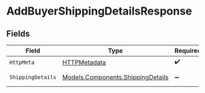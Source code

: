 # AddBuyerShippingDetailsResponse


## Fields

| Field                                                                           | Type                                                                            | Required                                                                        | Description                                                                     |
| ------------------------------------------------------------------------------- | ------------------------------------------------------------------------------- | ------------------------------------------------------------------------------- | ------------------------------------------------------------------------------- |
| `HttpMeta`                                                                      | [HTTPMetadata](../../Models/Components/HTTPMetadata.md)                         | :heavy_check_mark:                                                              | N/A                                                                             |
| `ShippingDetails`                                                               | [Models.Components.ShippingDetails](../../Models/Components/ShippingDetails.md) | :heavy_minus_sign:                                                              | Successful Response                                                             |